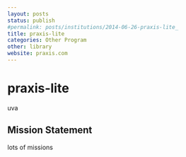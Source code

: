 ```yaml
---
layout: posts
status: publish
#permalink: posts/institutions/2014-06-26-praxis-lite_
title: praxis-lite 
categories: Other Program
other: library
website: praxis.com
---
```

# praxis-lite 

  uva

## Mission Statement

  lots of missions

  
